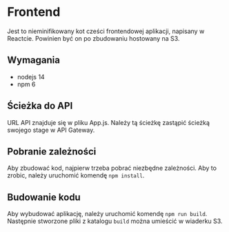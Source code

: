 # Frontend

Jest to nieminifikowany kot cześci frontendowej aplikacji, napisany w Reactcie. Powinien być on po zbudowaniu hostowany na S3.

## Wymagania
* nodejs 14
* npm 6

## Ścieżka do API

URL API znajduje się w pliku App.js. Należy tą ścieżkę zastąpić ścieżką swojego stage w API Gateway.

## Pobranie zależności

Aby zbudować kod, najpierw trzeba pobrać niezbędne zależności. Aby to zrobic, należy uruchomić komendę `npm install`.

## Budowanie kodu

Aby wybudować aplikację, należy uruchomić komendę `npm run build`. Następnie stworzone pliki z katalogu `build` można umieścić w wiaderku S3.
